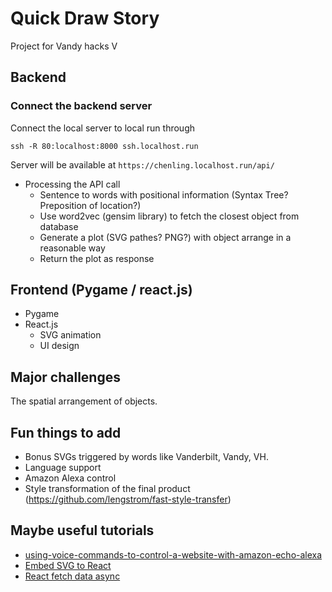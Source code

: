 # Quick Draw Story
Project for Vandy hacks V


## Backend
### Connect the backend server  <br>
Connect the local server to local run through
```
ssh -R 80:localhost:8000 ssh.localhost.run
```
Server will be available at `https://chenling.localhost.run/api/`
- Processing the API call
  - Sentence to words with positional information (Syntax Tree? Preposition of location?)
  - Use word2vec (gensim library) to fetch the closest object from database
  - Generate a plot (SVG pathes? PNG?) with object arrange in a reasonable way
  - Return the plot as response

## Frontend (Pygame / react.js)
- Pygame 
- React.js
  - SVG animation
  - UI design

## Major challenges
The spatial arrangement of objects.

## Fun things to add
- Bonus SVGs triggered by words like Vanderbilt, Vandy, VH.
- Language support
- Amazon Alexa control
- Style transformation of the final product (https://github.com/lengstrom/fast-style-transfer)

## Maybe useful tutorials
- [using-voice-commands-to-control-a-website-with-amazon-echo-alexa](https://medium.com/@sjur/using-voice-commands-to-control-a-website-with-amazon-echo-alexa-part-2-6-966d596d80b0])
- [Embed SVG to React](https://stackoverflow.com/questions/23402542/embedding-svg-into-reactjs)
- [React fetch data async](https://github.com/reactjs/rfcs/issues/26)
